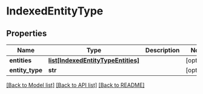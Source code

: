 # IndexedEntityType

## Properties

| Name            | Type                                                                | Description | Notes      |
| --------------- | ------------------------------------------------------------------- | ----------- | ---------- |
| **entities**    | [**list[IndexedEntityTypeEntities]**](IndexedEntityTypeEntities.md) |             | [optional] |
| **entity_type** | **str**                                                             |             | [optional] |

[[Back to Model list]](../README.md#documentation-for-models)
[[Back to API list]](../README.md#documentation-for-api-endpoints)
[[Back to README]](../README.md)
